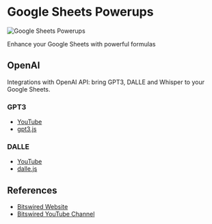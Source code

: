 # Google Sheets Powerups

![Google Sheets Powerups](https://user-images.githubusercontent.com/19983429/224753957-68351b7b-4fda-4c6e-ac78-e45dd11035ba.png)

Enhance your Google Sheets with powerful formulas

## OpenAI

Integrations with OpenAI API: bring GPT3, DALLE and Whisper to your Google Sheets.

### GPT3

- [YouTube](https://youtu.be/WjPXOhc6zgA)
- [gpt3.js](gpt3.js)



### DALLE

- [YouTube](https://youtu.be/7zyeY2V8ar8)
- [dalle.js](dalle.js)



## References

- [Bitswired Website](https://www.bitswired.com)
- [Bitswired YouTube Channel](https://youtube.com/@bitswired)
